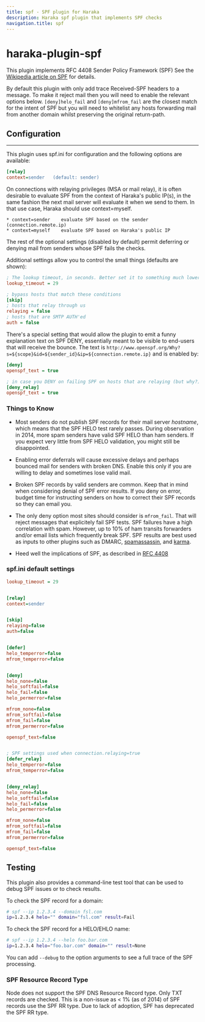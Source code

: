 ```yaml
---
title: spf - SPF plugin for Haraka
description: Haraka spf plugin that implements SPF checks
navigation.title: spf
---
```


# haraka-plugin-spf

This plugin implements RFC 4408 Sender Policy Framework (SPF)
See the [Wikipedia article on SPF](http://en.wikipedia.org/wiki/Sender_Policy_Framework) for details.

By default this plugin with only add trace Received-SPF headers to a message.
To make it reject mail then you will need to enable the relevant options below.
`[deny]helo_fail` and `[deny]mfrom_fail` are the closest match for the intent
of SPF but you will need to whitelist any hosts forwarding mail from another
domain whilst preserving the original return-path.

## Configuration

---

This plugin uses spf.ini for configuration and the following options are
available:

```ini
[relay]
context=sender   (default: sender)
```

On connections with relaying privileges (MSA or mail relay), it is often
desirable to evaluate SPF from the context of Haraka's public IP(s), in the
same fashion the next mail server will evaluate it when we send to them.
In that use case, Haraka should use context=myself.

    * context=sender    evaluate SPF based on the sender (connection.remote.ip)
    * context=myself    evaluate SPF based on Haraka's public IP

The rest of the optional settings (disabled by default) permit deferring or
denying mail from senders whose SPF fails the checks.

Additional settings allow you to control the small things (defaults are shown):

```ini
; The lookup timeout, in seconds. Better set it to something much lower than this.
lookup_timeout = 29

; bypass hosts that match these conditions
[skip]
; hosts that relay through us
relaying = false
; hosts that are SMTP AUTH'ed
auth = false
```

There's a special setting that would allow the plugin to emit a funny explanation text on SPF DENY, essentially meant to be visible to end-users that will receive the bounce. The text is `http://www.openspf.org/Why?s=${scope}&id=${sender_id}&ip=${connection.remote.ip}` and is enabled by:

```ini
[deny]
openspf_text = true

; in case you DENY on failing SPF on hosts that are relaying (but why?)
[deny_relay]
openspf_text = true
```

### Things to Know

- Most senders do not publish SPF records for their mail server _hostname_,
  which means that the SPF HELO test rarely passes. During observation in 2014,
  more spam senders have valid SPF HELO than ham senders. If you expect very
  little from SPF HELO validation, you might still be disappointed.

- Enabling error deferrals will cause excessive delays and perhaps bounced
  mail for senders with broken DNS. Enable this only if you are willing to
  delay and sometimes lose valid mail.

- Broken SPF records by valid senders are common. Keep that in mind when
  considering denial of SPF error results. If you deny on error, budget
  time for instructing senders on how to correct their SPF records so they
  can email you.

- The only deny option most sites should consider is `mfrom_fail`. That will
  reject messages that explicitely fail SPF tests. SPF failures have a high
  correlation with spam. However, up to 10% of ham transits forwarders and/or
  email lists which frequently break SPF. SPF results are best used as inputs
  to other plugins such as DMARC, [spamassassin](http://haraka.github.io/manual/plugins/spamassassin.html), and [karma](http://haraka.github.io/manual/plugins/karma.html).

- Heed well the implications of SPF, as described in [RFC 4408](http://tools.ietf.org/html/rfc4408#section-9.3)

### spf.ini default settings

```ini
lookup_timeout = 29


[relay]
context=sender


[skip]
relaying=false
auth=false


[defer]
helo_temperror=false
mfrom_temperror=false


[deny]
helo_none=false
helo_softfail=false
helo_fail=false
helo_permerror=false

mfrom_none=false
mfrom_softfail=false
mfrom_fail=false
mfrom_permerror=false

openspf_text=false


; SPF settings used when connection.relaying=true
[defer_relay]
helo_temperror=false
mfrom_temperror=false


[deny_relay]
helo_none=false
helo_softfail=false
helo_fail=false
helo_permerror=false

mfrom_none=false
mfrom_softfail=false
mfrom_fail=false
mfrom_permerror=false

openspf_text=false
```

## Testing

This plugin also provides a command-line test tool that can be used to debug SPF issues or to check results.

To check the SPF record for a domain:

```sh
# spf --ip 1.2.3.4 --domain fsl.com
ip=1.2.3.4 helo="" domain="fsl.com" result=Fail
```

To check the SPF record for a HELO/EHLO name:

```sh
# spf --ip 1.2.3.4 --helo foo.bar.com
ip=1.2.3.4 helo="foo.bar.com" domain="" result=None
```

You can add `--debug` to the option arguments to see a full trace of the SPF processing.

### SPF Resource Record Type

Node does not support the SPF DNS Resource Record type. Only TXT records are
checked. This is a non-issue as < 1% (as of 2014) of SPF records use the SPF RR type. Due to lack of adoption, SPF has deprecated the SPF RR type.

